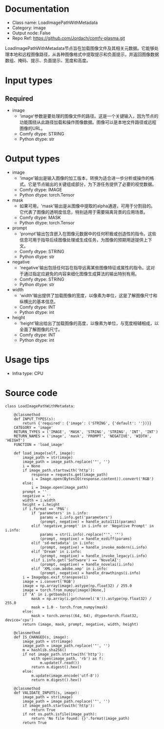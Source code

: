 # Documentation
- Class name: LoadImagePathWithMetadata
- Category: image
- Output node: False
- Repo Ref: https://github.com/Jordach/comfy-plasma.git

LoadImagePathWithMetadata节点旨在加载图像文件及其相关元数据。它能够处理本地和远程图像路径，从各种图像格式中提取提示和负面提示，并返回图像数据数组、掩码、提示、负面提示、宽度和高度。

# Input types
## Required
- image
    - 'image'参数是要处理的图像文件的路径。这是一个关键输入，因为节点的功能围绕从此路径加载和操作图像数据。图像可以是本地文件路径或远程图像的URL。
    - Comfy dtype: STRING
    - Python dtype: str

# Output types
- image
    - 'image'输出是输入图像的加工版本，转换为适合进一步分析或操作的格式。它是节点输出的关键组成部分，为下游任务提供了必要的视觉数据。
    - Comfy dtype: IMAGE
    - Python dtype: torch.Tensor
- mask
    - 如果可用，'mask'输出是从图像中提取的alpha通道，可用于分割目的。它代表了图像的透明度信息，特别适用于需要隔离背景的应用场景。
    - Comfy dtype: MASK
    - Python dtype: torch.Tensor
- prompt
    - 'prompt'输出包含嵌入在图像元数据中的任何积极或创造性的指令。这些信息可用于指导后续图像处理或生成任务，为图像的预期用途提供上下文。
    - Comfy dtype: STRING
    - Python dtype: str
- negative
    - 'negative'输出包括任何旨在指导远离某些图像特征或属性的指令。这对于通过指定应避免的内容来细化图像生成算法的输出特别有用。
    - Comfy dtype: STRING
    - Python dtype: str
- width
    - 'width'输出提供了加载图像的宽度，以像素为单位，这是了解图像尺寸和纵横比的基本信息。
    - Comfy dtype: INT
    - Python dtype: int
- height
    - 'height'输出给出了加载图像的高度，以像素为单位，与宽度相辅相成，以全面了解图像的尺寸。
    - Comfy dtype: INT
    - Python dtype: int

# Usage tips
- Infra type: CPU

# Source code
```
class LoadImagePathWithMetadata:

    @classmethod
    def INPUT_TYPES(s):
        return {'required': {'image': ('STRING', {'default': ''})}}
    CATEGORY = 'image'
    RETURN_TYPES = ('IMAGE', 'MASK', 'STRING', 'STRING', 'INT', 'INT')
    RETURN_NAMES = ('image', 'mask', 'PROMPT', 'NEGATIVE', 'WIDTH', 'HEIGHT')
    FUNCTION = 'load_image'

    def load_image(self, image):
        image_path = str(image)
        image_path = image_path.replace('"', '')
        i = None
        if image_path.startswith('http'):
            response = requests.get(image_path)
            i = Image.open(BytesIO(response.content)).convert('RGB')
        else:
            i = Image.open(image_path)
        prompt = ''
        negative = ''
        width = i.width
        height = i.height
        if i.format == 'PNG':
            if 'parameters' in i.info:
                params = i.info.get('parameters')
                (prompt, negative) = handle_auto1111(params)
            elif 'negative_prompt' in i.info or 'Negative Prompt' in i.info:
                params = str(i.info).replace("'", '"')
                (prompt, negative) = handle_ezdiff(params)
            elif 'sd-metadata' in i.info:
                (prompt, negative) = handle_invoke_modern(i.info)
            elif 'Dream' in i.info:
                (prompt, negative) = handle_invoke_legacy(i.info)
            elif i.info.get('Software') == 'NovelAI':
                (prompt, negative) = handle_novelai(i.info)
            elif 'XML:com.adobe.xmp' in i.info:
                (prompt, negative) = handle_drawthings(i.info)
        i = ImageOps.exif_transpose(i)
        image = i.convert('RGB')
        image = np.array(image).astype(np.float32) / 255.0
        image = torch.from_numpy(image)[None,]
        if 'A' in i.getbands():
            mask = np.array(i.getchannel('A')).astype(np.float32) / 255.0
            mask = 1.0 - torch.from_numpy(mask)
        else:
            mask = torch.zeros((64, 64), dtype=torch.float32, device='cpu')
        return (image, mask, prompt, negative, width, height)

    @classmethod
    def IS_CHANGED(s, image):
        image_path = str(image)
        image_path = image_path.replace('"', '')
        m = hashlib.sha256()
        if not image_path.startswith('http'):
            with open(image_path, 'rb') as f:
                m.update(f.read())
            return m.digest().hex()
        else:
            m.update(image.encode('utf-8'))
            return m.digest().hex()

    @classmethod
    def VALIDATE_INPUTS(s, image):
        image_path = str(image)
        image_path = image_path.replace('"', '')
        if image_path.startswith('http'):
            return True
        if not os.path.isfile(image_path):
            return 'No file found: {}'.format(image_path)
        return True
```